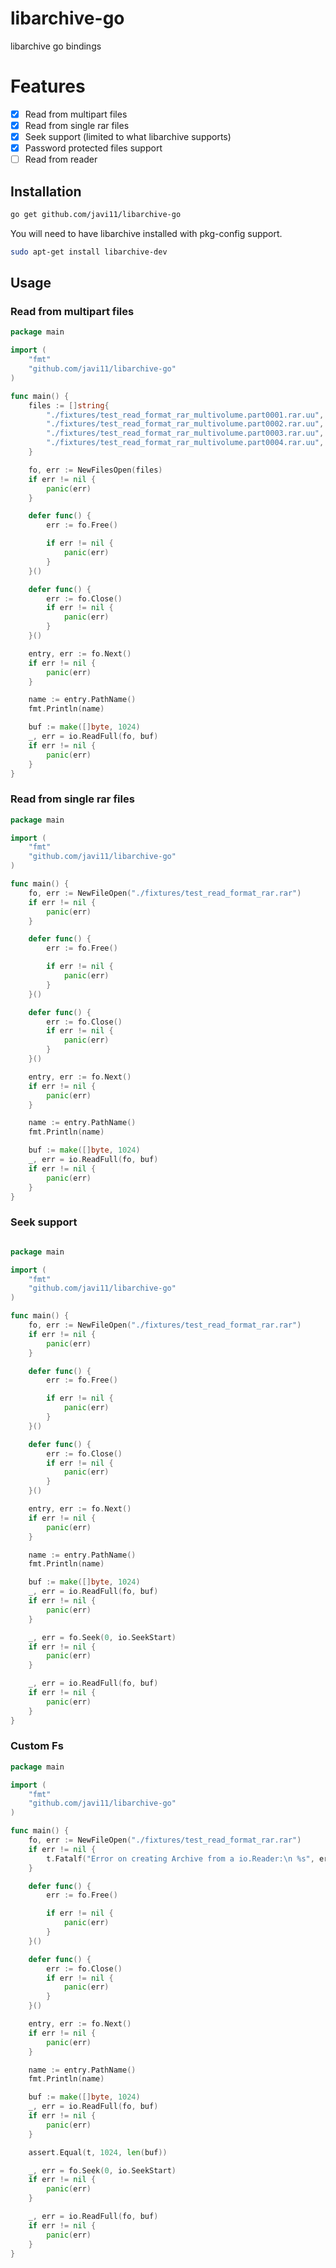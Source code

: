 # libarchive-go

libarchive go bindings

# Features

- [x] Read from multipart files
- [x] Read from single rar files
- [x] Seek support (limited to what libarchive supports)
- [x] Password protected files support
- [ ] Read from reader

## Installation

```bash
go get github.com/javi11/libarchive-go
```

You will need to have libarchive installed with pkg-config support.

```bash
sudo apt-get install libarchive-dev
```

## Usage

### Read from multipart files

```go
package main

import (
    "fmt"
    "github.com/javi11/libarchive-go"
)

func main() {
  	files := []string{
		"./fixtures/test_read_format_rar_multivolume.part0001.rar.uu",
		"./fixtures/test_read_format_rar_multivolume.part0002.rar.uu",
		"./fixtures/test_read_format_rar_multivolume.part0003.rar.uu",
		"./fixtures/test_read_format_rar_multivolume.part0004.rar.uu",
	}

	fo, err := NewFilesOpen(files)
	if err != nil {
		panic(err)
	}

	defer func() {
		err := fo.Free()

		if err != nil {
			panic(err)
		}
	}()

	defer func() {
		err := fo.Close()
		if err != nil {
			panic(err)
		}
	}()

	entry, err := fo.Next()
	if err != nil {
		panic(err)
	}

	name := entry.PathName()
	fmt.Println(name)

	buf := make([]byte, 1024)
	_, err = io.ReadFull(fo, buf)
	if err != nil {
		panic(err)
	}
}
```

### Read from single rar files

```go
package main

import (
	"fmt"
	"github.com/javi11/libarchive-go"
)

func main() {
	fo, err := NewFileOpen("./fixtures/test_read_format_rar.rar")
	if err != nil {
		panic(err)
	}

	defer func() {
		err := fo.Free()

		if err != nil {
			panic(err)
		}
	}()

	defer func() {
		err := fo.Close()
		if err != nil {
			panic(err)
		}
	}()

	entry, err := fo.Next()
	if err != nil {
		panic(err)
	}

	name := entry.PathName()
	fmt.Println(name)

	buf := make([]byte, 1024)
	_, err = io.ReadFull(fo, buf)
	if err != nil {
		panic(err)
	}
}
```

### Seek support

```go

package main

import (
	"fmt"
	"github.com/javi11/libarchive-go"
)

func main() {
	fo, err := NewFileOpen("./fixtures/test_read_format_rar.rar")
	if err != nil {
		panic(err)
	}

	defer func() {
		err := fo.Free()

		if err != nil {
			panic(err)
		}
	}()

	defer func() {
		err := fo.Close()
		if err != nil {
			panic(err)
		}
	}()

	entry, err := fo.Next()
	if err != nil {
		panic(err)
	}

	name := entry.PathName()
	fmt.Println(name)

	buf := make([]byte, 1024)
	_, err = io.ReadFull(fo, buf)
	if err != nil {
		panic(err)
	}

	_, err = fo.Seek(0, io.SeekStart)
	if err != nil {
		panic(err)
	}

	_, err = io.ReadFull(fo, buf)
	if err != nil {
		panic(err)
	}
}
```

### Custom Fs

```go
package main

import (
	"fmt"
	"github.com/javi11/libarchive-go"
)

func main() {
	fo, err := NewFileOpen("./fixtures/test_read_format_rar.rar")
	if err != nil {
		t.Fatalf("Error on creating Archive from a io.Reader:\n %s", err)
	}

	defer func() {
		err := fo.Free()

		if err != nil {
			panic(err)
		}
	}()

	defer func() {
		err := fo.Close()
		if err != nil {
			panic(err)
		}
	}()

	entry, err := fo.Next()
	if err != nil {
		panic(err)
	}

	name := entry.PathName()
	fmt.Println(name)

	buf := make([]byte, 1024)
	_, err = io.ReadFull(fo, buf)
	if err != nil {
		panic(err)
	}

	assert.Equal(t, 1024, len(buf))

	_, err = fo.Seek(0, io.SeekStart)
	if err != nil {
		panic(err)
	}

	_, err = io.ReadFull(fo, buf)
	if err != nil {
		panic(err)
	}
}
```
